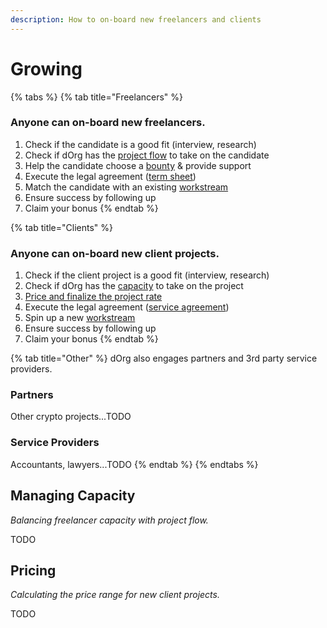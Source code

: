 ```yaml
---
description: How to on-board new freelancers and clients
---
```


# Growing

{% tabs %}
{% tab title="Freelancers" %}
### Anyone can on-board new freelancers.

1. Check if the candidate is a good fit \(interview, research\)
2. Check if dOrg has the [project flow](growing.md#managing-capacity) to take on the candidate
3. Help the candidate choose a [bounty](../getting-started/bounties.md) & provide support
4. Execute the legal agreement \([term sheet](../working-together/agreements.md)\)
5. Match the candidate with an existing [workstream](../getting-started/workstreams.md)
6. Ensure success by following up
7. Claim your bonus
{% endtab %}

{% tab title="Clients" %}
### Anyone can on-board new client projects.

1. Check if the client project is a good fit \(interview, research\)
2. Check if dOrg has the [capacity](growing.md#managing-capacity) to take on the project
3. [Price and finalize the project rate](growing.md#pricing)
4. Execute the legal agreement \([service agreement](../working-together/agreements.md)\)
5. Spin up a new [workstream](../getting-started/workstreams.md)
6. Ensure success by following up
7. Claim your bonus
{% endtab %}

{% tab title="Other" %}
dOrg also engages partners and 3rd party service providers.

### Partners

Other crypto projects...TODO

### Service Providers

Accountants, lawyers...TODO
{% endtab %}
{% endtabs %}

## Managing Capacity

_Balancing freelancer capacity with project flow._

TODO

## Pricing

_Calculating the price range for new client projects._ 

TODO

